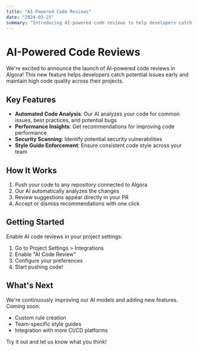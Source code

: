 ```yaml
---
title: "AI-Powered Code Reviews"
date: "2024-03-25"
summary: "Introducing AI-powered code reviews to help developers catch issues early and maintain high code quality."
---
```


# AI-Powered Code Reviews

We're excited to announce the launch of AI-powered code reviews in Algora! This new feature helps developers catch potential issues early and maintain high code quality across their projects.

## Key Features

- **Automated Code Analysis**: Our AI analyzes your code for common issues, best practices, and potential bugs
- **Performance Insights**: Get recommendations for improving code performance
- **Security Scanning**: Identify potential security vulnerabilities
- **Style Guide Enforcement**: Ensure consistent code style across your team

## How It Works

1. Push your code to any repository connected to Algora
2. Our AI automatically analyzes the changes
3. Review suggestions appear directly in your PR
4. Accept or dismiss recommendations with one click

## Getting Started

Enable AI code reviews in your project settings:

1. Go to Project Settings > Integrations
2. Enable "AI Code Review"
3. Configure your preferences
4. Start pushing code!

## What's Next

We're continuously improving our AI models and adding new features. Coming soon:

- Custom rule creation
- Team-specific style guides
- Integration with more CI/CD platforms

Try it out and let us know what you think!
